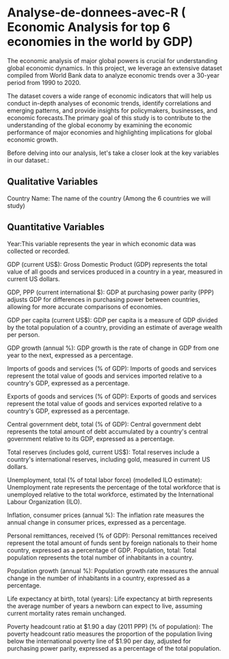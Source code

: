 # Analyse-de-donnees-avec-R ( Economic Analysis for top 6 economies in the world by GDP)

The economic analysis of major global powers is crucial for understanding global economic dynamics. In this project, we leverage an extensive dataset compiled from World Bank data to analyze economic trends over a 30-year period from 1990 to 2020.

The dataset covers a wide range of economic indicators that will help us conduct in-depth analyses of economic trends, identify correlations and emerging patterns, and provide insights for policymakers, businesses, and economic forecasts.The primary goal of this study is to contribute to the understanding of the global economy by examining the economic performance of major economies and highlighting implications for global economic growth. 

Before delving into our analysis, let's take a closer look at the key variables in our dataset.:

## Qualitative Variables
Country Name: The name of the country (Among the 6 countries we will study)

## Quantitative Variables
Year:This variable represents the year in which economic data was collected or recorded.

GDP (current US$): Gross Domestic Product (GDP) represents the total value of all goods and services produced in a country in a year, measured in current US dollars.

GDP, PPP (current international $): GDP at purchasing power parity (PPP) adjusts GDP for differences in purchasing power between countries, allowing for more accurate comparisons of economies.

GDP per capita (current US$): GDP per capita is a measure of GDP divided by the total population of a country, providing an estimate of average wealth per person.

GDP growth (annual %): GDP growth is the rate of change in GDP from one year to the next, expressed as a percentage.

Imports of goods and services (% of GDP): Imports of goods and services represent the total value of goods and services imported relative to a country's GDP, expressed as a percentage.

Exports of goods and services (% of GDP): Exports of goods and services represent the total value of goods and services exported relative to a country's GDP, expressed as a percentage.

Central government debt, total (% of GDP): Central government debt represents the total amount of debt accumulated by a country's central government relative to its GDP, expressed as a percentage.

Total reserves (includes gold, current US$): Total reserves include a country's international reserves, including gold, measured in current US dollars.

Unemployment, total (% of total labor force) (modelled ILO estimate): Unemployment rate represents the percentage of the total workforce that is unemployed relative to the total workforce, estimated by the International Labour Organization (ILO).

Inflation, consumer prices (annual %): The inflation rate measures the annual change in consumer prices, expressed as a percentage.

Personal remittances, received (% of GDP): Personal remittances received represent the total amount of funds sent by foreign nationals to their home country, expressed as a percentage of GDP.
Population, total: Total population represents the total number of inhabitants in a country.

Population growth (annual %): Population growth rate measures the annual change in the number of inhabitants in a country, expressed as a percentage.

Life expectancy at birth, total (years): Life expectancy at birth represents the average number of years a newborn can expect to live, assuming current mortality rates remain unchanged.

Poverty headcount ratio at $1.90 a day (2011 PPP) (% of population): The poverty headcount ratio measures the proportion of the population living below the international poverty line of $1.90 per day, adjusted for purchasing power parity, expressed as a percentage of the total population.
